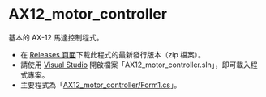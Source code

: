 # AX12_motor_controller

基本的 AX-12 馬達控制程式。

- 在 [Releases 頁面](https://github.com/nfu-irs-lab/AX12_motor_controller/releases/latest)下載此程式的最新發行版本（zip 檔案）。
- 請使用 [Visual Studio](https://visualstudio.microsoft.com/) 開啟檔案「AX12_motor_controller.sln」，即可載入程式專案。
- 主要程式為「[AX12_motor_controller/Form1.cs](/AX12_motor_controller/Form1.cs)」。
